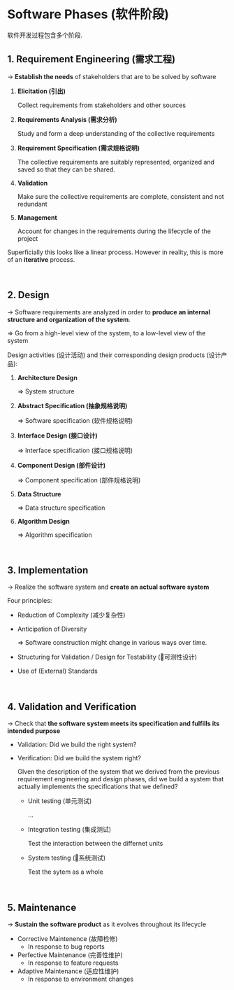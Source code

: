 # Software Phases (软件阶段)

软件开发过程包含多个阶段.

## 1. Requirement Engineering (需求工程)

-> **Establish the needs** of stakeholders that are to be solved by software

1. **Elicitation (引出)**

   Collect requirements from stakeholders and other sources

2. **Requirements Analysis (需求分析)**

   Study and form a deep understanding of the collective requirements

3. **Requirement Specification (需求规格说明)**

   The collective requirements are suitably represented, organized and saved so that they can be shared.

4. **Validation**

   Make sure the collective requirements are complete, consistent and not redundant

5. **Management**

   Account for changes in the requirements during the lifecycle of the project

Superficially this looks like a linear process. However in reality, this is more of an **iterative** process.

<br>

## 2. Design

-> Software requirements are analyzed in order to **produce an internal structure and organization of the system**.

=> Go from a high-level view of the system, to a low-level view of the system

Design activities (设计活动) and their corresponding design products (设计产品):

1. **Architecture Design**

   => System structure

2. **Abstract Specification (抽象规格说明)**

   => Software specification (软件规格说明)

3. **Interface Design (接口设计)**

   => Interface specification (接口规格说明)

4. **Component Design (部件设计)**

   => Component specification (部件规格说明)

5. **Data Structure**

   => Data structure specification

6. **Algorithm Design**

   => Algorithm specification

<br>

## 3. Implementation

-> Realize the software system and **create an actual software system**

Four principles:

* Reduction of Complexity (减少复杂性)

* Anticipation of Diversity

  => Software construction might change in various ways over time.

* Structuring for Validation / Design for Testability (可测性设计)

* Use of (External) Standards

<br>

## 4. Validation and Verification

-> Check that **the software system meets its specification and fulfills its intended purpose**

* Validation: Did we build the right system?

* Verification: Did we build the system right?

  GIven the description of the system that we derived from the previous requirement engineering and design phases, did we build a system that actually implements the specifications that we defined?

  * Unit testing (单元测试)

    ...

  * Integration testing (集成测试)

    Test the interaction between the differnet units

  * System testing (系统测试)

    Test the sytem as a whole

<br>

## 5. Maintenance

-> **Sustain the software product** as it evolves throughout its lifecycle

* Corrective Maintenence (故障检修)
  * In response to bug reports
* Perfective Maintenance (完善性维护)
  * In response to feature requests
* Adaptive Maintenance (适应性维护)
  * In response to environment changes